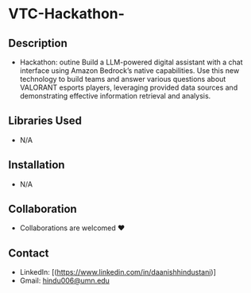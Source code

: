 # VTC-Hackathon-

## Description
 - Hackathon: outine
  Build a LLM-powered digital assistant with a chat interface using Amazon Bedrock’s native capabilities. Use this new technology to build teams and answer various questions about VALORANT esports players,
  leveraging provided data sources and demonstrating effective information retrieval and analysis.

## Libraries Used
 - N/A
## Installation
 -  N/A


## Collaboration
- Collaborations are welcomed ❤️
   
## Contact
 - LinkedIn: [(https://www.linkedin.com/in/daanishhindustani)]
 - Gmail: hindu006@umn.edu

